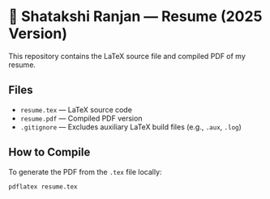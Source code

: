 # 📄 Shatakshi Ranjan — Resume (2025 Version)

This repository contains the LaTeX source file and compiled PDF of my resume.

## Files

- `resume.tex` — LaTeX source code
- `resume.pdf` — Compiled PDF version
- `.gitignore` — Excludes auxiliary LaTeX build files (e.g., `.aux`, `.log`)

## How to Compile

To generate the PDF from the `.tex` file locally:

```bash
pdflatex resume.tex
